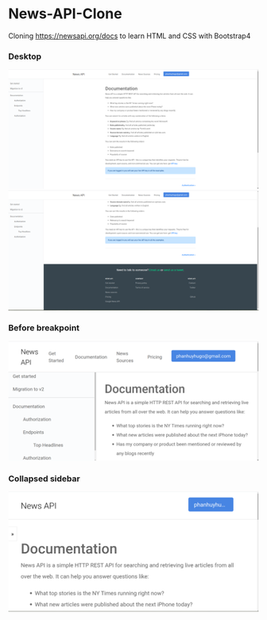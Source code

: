 # News-API-Clone

Cloning https://newsapi.org/docs to learn HTML and CSS with Bootstrap4

### Desktop

![sc1](https://github.com/hugowxyz/News-API-Clone/blob/master/sc1.png)
![sc4](https://github.com/hugowxyz/News-API-Clone/blob/master/sc4.png)

### Before breakpoint

![sc2](https://github.com/hugowxyz/News-API-Clone/blob/master/sc2.png)

### Collapsed sidebar

![sc3](https://github.com/hugowxyz/News-API-Clone/blob/master/sc3.png)
